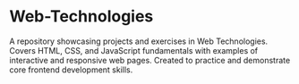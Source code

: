 # Web-Technologies
A repository showcasing projects and exercises in Web Technologies. Covers HTML, CSS, and JavaScript fundamentals with examples of interactive and responsive web pages. Created to practice and demonstrate core frontend development skills.
